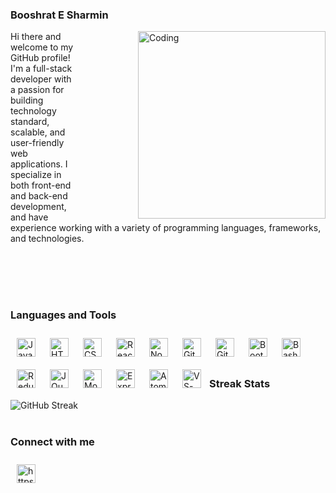 ### Booshrat E Sharmin

<img align="right" width="300px" alt="Coding" style="margin-left:100px;" src="https://thumbs.gfycat.com/CalmKeyEidolonhelvum-max-1mb.gif" />

Hi there and welcome to my GitHub profile! I'm a full-stack developer with a passion for building technology standard, scalable, and user-friendly web applications.
I specialize in both front-end and back-end development, and have experience working with a variety of programming languages, frameworks, and technologies.

<br />
<br />
<br />

#

### Languages and Tools

<!-- <div style="display=grid;grid-coulumn-template="> -->
<img align="left" alt="JavaScript" width="30px" style="padding:10px 10px;" src="https://cdn.jsdelivr.net/gh/devicons/devicon/icons/javascript/javascript-original.svg" />
<img align="left" alt="HTML" width="30px" style="padding:10px 10px;" src="https://cdn.jsdelivr.net/gh/devicons/devicon/icons/html5/html5-plain.svg" />
<img align="left" alt="CSS" width="30px" style="padding:10px 10px;" src="https://cdn.jsdelivr.net/gh/devicons/devicon/icons/css3/css3-plain.svg" />
<img align="left" alt="React" width="30px" style="padding:10px 10px;" src="https://cdn.jsdelivr.net/gh/devicons/devicon/icons/react/react-original.svg" />
<img align="left" alt="NodeJS" width="30px" style="padding:10px 10px;" src="https://cdn.jsdelivr.net/gh/devicons/devicon/icons/nodejs/nodejs-original.svg" />
<img align="left" alt="Git" width="30px" style="padding:10px 10px;" src="https://cdn.jsdelivr.net/gh/devicons/devicon/icons/git/git-plain.svg" />
<img align="left" alt="GitHub" width="30px" style="padding:10px 10px;" src="https://cdn.jsdelivr.net/gh/devicons/devicon/icons/github/github-original.svg" />
<img align="left" alt="Bootstrap" width="30px" style="padding:10px 10px;" src="https://cdn.jsdelivr.net/gh/devicons/devicon/icons/bootstrap/bootstrap-original.svg" />
<img align="left" alt="Bash" width="30px" style="padding:10px 10px" src="https://cdn.jsdelivr.net/gh/devicons/devicon/icons/bash/bash-original.svg" />
<img align="left" alt="Redux" width="30px" style="padding:10px 10px;" src="https://cdn.jsdelivr.net/gh/devicons/devicon/icons/redux/redux-original.svg" />
<img align="left" alt="JQuery" width="30px" style="padding:10px 10px;" src="https://cdn.jsdelivr.net/gh/devicons/devicon/icons/jquery/jquery-original.svg" />
<img align="left" alt="MongoDB" width="30px" style="padding:10px 10px;" src="https://cdn.jsdelivr.net/gh/devicons/devicon/icons/mongodb/mongodb-original.svg" />
<img align="left" alt="Express" width="30px" style="padding:10px 10px;" src="https://cdn.jsdelivr.net/gh/devicons/devicon/icons/express/express-original.svg" />
<img align="left" alt="Atom" width="30px" style="padding:10px 10px;" src="https://cdn.jsdelivr.net/gh/devicons/devicon/icons/atom/atom-original.svg" />
<img align="left" alt="VS-Code" width="30px" style="padding:10px 10px;" src="https://cdn.jsdelivr.net/gh/devicons/devicon/icons/visualstudio/visualstudio-plain.svg" />
<br />
<br />

#

### Streak Stats

<!-- ![Booshrat's GitHub stats](https://github-readme-stats.vercel.app/api?username=booshrat&show_icons=true&theme=gruvbox) -->

![GitHub Streak](https://streak-stats.demolab.com?user=Booshrat&theme=gruvbox&border_radius=4.5)

#


### Connect with me
<a href="https://www.linkedin.com/in/booshrat/" target="blank">
 <img src="https://cdn.jsdelivr.net/gh/devicons/devicon/icons/linkedin/linkedin-original.svg" alt="https://www.linkedin.com/in/booshrat/" 
 width="30px" style="padding:10px 10px"/>
</a>


<!--
**Booshrat/Booshrat** is a ✨ _special_ ✨ repository because its `README.md` (this file) appears on your GitHub profile.

Here are some ideas to get you started:

- 🔭 I’m currently working on ...
- 🌱 I’m currently learning ...
- 👯 I’m looking to collaborate on ...
- 🤔 I’m looking for help with ...
- 💬 Ask me about ...
- 📫 How to reach me: ...
- 😄 Pronouns: ...
- ⚡ Fun fact: ...
-->
